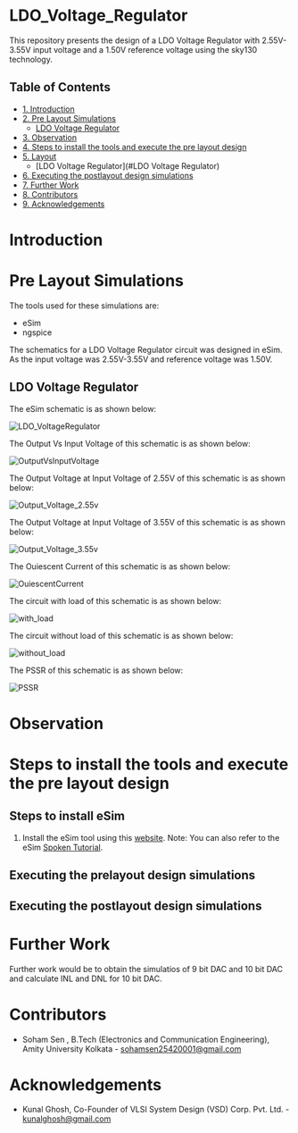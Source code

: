 # LDO_Voltage_Regulator
This repository presents the design of a LDO Voltage Regulator with 2.55V-3.55V input voltage and a 1.50V reference voltage using the sky130 technology.
## Table of Contents ##

- [1. Introduction](#introduction)
- [2. Pre Layout Simulations](#pre-layout-simulations)
  * [ LDO Voltage Regulator](#LDO-Voltage-Regulator)
- [3. Observation](#observation)
- [4. Steps to install the tools and execute the pre layout design](#steps-to-install-the-tools-and-execute-the-pre-layout-design) 
- [5. Layout](#layout)
  * [LDO Voltage Regulator](#LDO Voltage Regulator)
- [6. Executing the postlayout design simulations](#executing-the-postlayout-design-simulations)
- [7. Further Work](#further-work)
- [8. Contributors](#contributors)
- [9. Acknowledgements](#acknowledgements)


# Introduction



# Pre Layout Simulations

The tools used for these simulations are:
* eSim
* ngspice

The schematics for a LDO Voltage Regulator circuit was designed in eSim. As the input voltage was 2.55V-3.55V and reference voltage was 1.50V.

## LDO Voltage Regulator
The eSim schematic is as shown below:

![LDO_VoltageRegulator](https://github.com/S-O-H-A-M/LDO_VoltageRegulator/blob/main/Schematics/screenshot/Schematic_Screenshot.PNG)

The Output Vs Input Voltage of this schematic is as shown below:

![OutputVsInputVoltage](https://github.com/S-O-H-A-M/LDO_VoltageRegulator/blob/main/Pre%20Layout%20Simulations/screenshots/OutputVsInputVoltage_avsdvr_3v05.PNG)

The Output Voltage at Input Voltage of 2.55V of this schematic is as shown below:

![Output_Voltage_2.55v](https://github.com/S-O-H-A-M/LDO_VoltageRegulator/blob/main/Pre%20Layout%20Simulations/screenshots/Output_Voltage_2.55v_avsdvr_3v05.PNG)

The Output Voltage at Input Voltage of 3.55V of this schematic is as shown below:

![Output_Voltage_3.55v](https://github.com/S-O-H-A-M/LDO_VoltageRegulator/blob/main/Pre%20Layout%20Simulations/screenshots/Output_Voltage_3.55v_avsdvr_3v05.PNG)

The Ouiescent Current of this schematic is as shown below:

![OuiescentCurrent](https://github.com/S-O-H-A-M/LDO_VoltageRegulator/blob/main/Pre%20Layout%20Simulations/screenshots/current_avsdvr_3v05.PNG)


The circuit with load of this schematic is as shown below:

![with_load](https://github.com/S-O-H-A-M/LDO_VoltageRegulator/blob/main/Pre%20Layout%20Simulations/screenshots/with_load_avsdvr_3v05.PNG)

The circuit without load of this schematic is as shown below:

![without_load](https://github.com/S-O-H-A-M/LDO_VoltageRegulator/blob/main/Pre%20Layout%20Simulations/screenshots/without_load_avsdvr_3v05.PNG)

The PSSR of this schematic is as shown below:

![PSSR](https://github.com/S-O-H-A-M/LDO_VoltageRegulator/blob/main/Pre%20Layout%20Simulations/screenshots/PSSR_avsdvr_3v05.PNG)


# Observation



# Steps to install the tools and execute the pre layout design
## Steps to install eSim
1. Install the eSim tool using this [website](https://esim.fossee.in/downloads). Note: You can also refer to the eSim [Spoken Tutorial](https://spoken-tutorial.org/tutorial-search/?search_foss=eSim).


## Executing the prelayout design simulations


## Executing the postlayout design simulations


# Further Work

Further work would be to obtain the simulatios of 9 bit DAC and 10 bit DAC and calculate INL and DNL for 10 bit DAC.

# Contributors

* Soham Sen , B.Tech (Electronics and Communication Engineering), Amity University Kolkata - sohamsen25420001@gmail.com

# Acknowledgements

 * Kunal Ghosh, Co-Founder of VLSI System Design (VSD) Corp. Pvt. Ltd. - kunalghosh@gmail.com
